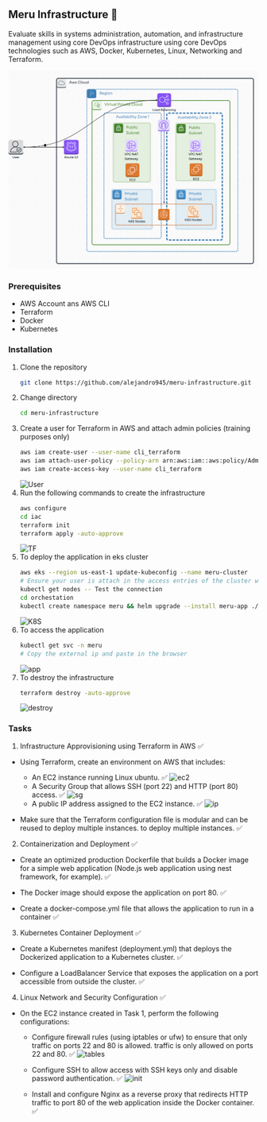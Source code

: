 ## Meru Infrastructure 🚀

Evaluate skills in systems administration, automation, and infrastructure management using core DevOps
infrastructure using core DevOps technologies such as AWS, Docker, Kubernetes, Linux,
Networking and Terraform.

![Infra](./assets/infrastructure.png)

### Prerequisites

- AWS Account ans AWS CLI
- Terraform
- Docker
- Kubernetes

### Installation

1. Clone the repository
   ```sh
   git clone https://github.com/alejandro945/meru-infrastructure.git
    ```
2. Change directory
   ```sh
   cd meru-infrastructure
    ```
3. Create a user for Terraform in AWS and attach admin policies (training purposes only)
    ```sh
    aws iam create-user --user-name cli_terraform
    aws iam attach-user-policy --policy-arn arn:aws:iam::aws:policy/AdministratorAccess --user-name cli_terraform
    aws iam create-access-key --user-name cli_terraform
    ```
    ![User](./assets/users.png)
4. Run the following commands to create the infrastructure
    ```sh
    aws configure
    cd iac
    terraform init
    terraform apply -auto-approve
     ```
    ![TF](./assets/tf.png)
5. To deploy the application in eks cluster
    ```sh
    aws eks --region us-east-1 update-kubeconfig --name meru-cluster
    # Ensure your user is attach in the access entries of the cluster with admin cluster policy
    kubectl get nodes -- Test the connection
    cd orchestation
    kubectl create namespace meru && helm upgrade --install meru-app ./compute -n meru && kubectl apply -f nginx.yaml -n meru
     ```
    ![K8S](./assets/k8s.png)
6. To access the application
    ```sh
    kubectl get svc -n meru
    # Copy the external ip and paste in the browser
    ```
    ![app](./assets/app.png)
7. To destroy the infrastructure
    ```sh
    terraform destroy -auto-approve
    ```
    ![destroy](./assets/destroy.png)

### Tasks

1. Infrastructure Approvisioning using Terraform in AWS ✅

- Using Terraform, create an environment on AWS that includes:
    - An EC2 instance running Linux ubuntu. ✅
    ![ec2](./assets/ec2.png)
    - A Security Group that allows SSH (port 22) and HTTP (port 80) access. ✅
    ![sg](./assets/security-group.png)
    - A public IP address assigned to the EC2 instance. ✅
    ![ip](./assets/ni-ip-ec2.png)

- Make sure that the Terraform configuration file is modular and can be reused to deploy multiple instances.
to deploy multiple instances. ✅

2.  Containerization and Deployment ✅

- Create an optimized production Dockerfile that builds a Docker image for a simple web application (Node.js web application using nest framework, for example). ✅

- The Docker image should expose the application on port 80. ✅

- Create a docker-compose.yml file that allows the application to run in a container ✅

3. Kubernetes Container Deployment ✅

- Create a Kubernetes manifest (deployment.yml) that deploys the Dockerized application to a Kubernetes cluster. ✅

- Configure a LoadBalancer Service that exposes the application on a port accessible from outside the cluster. ✅

4. Linux Network and Security Configuration ✅

- On the EC2 instance created in Task 1, perform the following configurations:

    - Configure firewall rules (using iptables or ufw) to ensure that only traffic on ports 22 and 80 is allowed.
    traffic is only allowed on ports 22 and 80. ✅
    ![tables](./assets/ip-table-rules.png)

    - Configure SSH to allow access with SSH keys only and disable password authentication. ✅
    ![init](./assets/cloud-init.png)

    - Install and configure Nginx as a reverse proxy that redirects HTTP traffic to port 80 of the web application inside the Docker container. ✅
